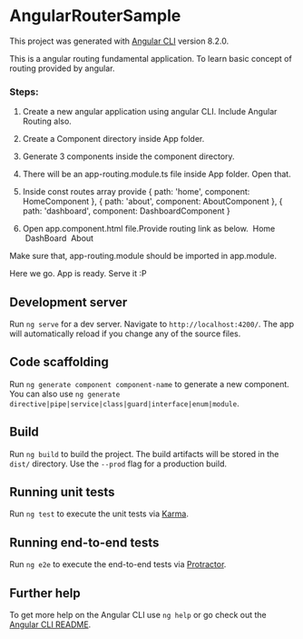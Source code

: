 # AngularRouterSample

This project was generated with [Angular CLI](https://github.com/angular/angular-cli) version 8.2.0.

This is a angular routing fundamental application. To learn basic concept of routing provided by angular.

### Steps:

1. Create a new angular application using angular CLI. Include Angular Routing also.
2. Create a Component directory inside App folder.
3. Generate 3 components inside the component directory.
4. There will be an app-routing.module.ts file inside App folder. Open that.
5. Inside const routes array provide {
    path: 'home',
    component: HomeComponent
  },
  {
    path: 'about',
    component: AboutComponent
  },
  {
    path: 'dashboard',
    component: DashboardComponent
  }

  6. Open app.component.html file.Provide routing link as below.
        <a routerLink="home" routerLinkActive="active">&nbsp;Home</a>
        <a routerLink="dashboard">&nbsp;DashBoard</a>
        <a routerLink="about">&nbsp;About</a>

Make sure that, app-routing.module should be imported in app.module.

Here we go. App is ready. Serve it :P

## Development server

Run `ng serve` for a dev server. Navigate to `http://localhost:4200/`. The app will automatically reload if you change any of the source files.

## Code scaffolding

Run `ng generate component component-name` to generate a new component. You can also use `ng generate directive|pipe|service|class|guard|interface|enum|module`.

## Build

Run `ng build` to build the project. The build artifacts will be stored in the `dist/` directory. Use the `--prod` flag for a production build.

## Running unit tests

Run `ng test` to execute the unit tests via [Karma](https://karma-runner.github.io).

## Running end-to-end tests

Run `ng e2e` to execute the end-to-end tests via [Protractor](http://www.protractortest.org/).

## Further help

To get more help on the Angular CLI use `ng help` or go check out the [Angular CLI README](https://github.com/angular/angular-cli/blob/master/README.md).
